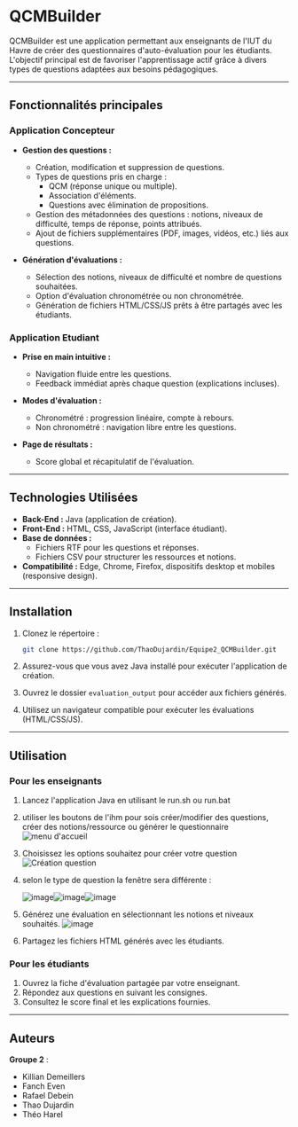# QCMBuilder

QCMBuilder est une application permettant aux enseignants de l'IUT du Havre de créer des questionnaires d'auto-évaluation pour les étudiants. L'objectif principal est de favoriser l'apprentissage actif grâce à divers types de questions adaptées aux besoins pédagogiques.

---

## Fonctionnalités principales

### Application Concepteur

- **Gestion des questions :**
  - Création, modification et suppression de questions.
  - Types de questions pris en charge :
    - QCM (réponse unique ou multiple).
    - Association d'éléments.
    - Questions avec élimination de propositions.
  - Gestion des métadonnées des questions : notions, niveaux de difficulté, temps de réponse, points attribués.
  - Ajout de fichiers supplémentaires (PDF, images, vidéos, etc.) liés aux questions.

- **Génération d'évaluations :**
  - Sélection des notions, niveaux de difficulté et nombre de questions souhaitées.
  - Option d'évaluation chronométrée ou non chronométrée.
  - Génération de fichiers HTML/CSS/JS prêts à être partagés avec les étudiants.

### Application Etudiant

- **Prise en main intuitive :**
  - Navigation fluide entre les questions.
  - Feedback immédiat après chaque question (explications incluses).

- **Modes d'évaluation :**
  - Chronométré : progression linéaire, compte à rebours.
  - Non chronométré : navigation libre entre les questions.

- **Page de résultats :**
  - Score global et récapitulatif de l'évaluation.

---

## Technologies Utilisées

- **Back-End :** Java (application de création).
- **Front-End :** HTML, CSS, JavaScript (interface étudiant).
- **Base de données :**
  - Fichiers RTF pour les questions et réponses.
  - Fichiers CSV pour structurer les ressources et notions.
- **Compatibilité :** Edge, Chrome, Firefox, dispositifs desktop et mobiles (responsive design).

---

## Installation

1. Clonez le répertoire :
   ```bash
   git clone https://github.com/ThaoDujardin/Equipe2_QCMBuilder.git
   ```

2. Assurez-vous que vous avez Java installé pour exécuter l'application de création.

3. Ouvrez le dossier `evaluation_output` pour accéder aux fichiers générés.

4. Utilisez un navigateur compatible pour exécuter les évaluations (HTML/CSS/JS).

---

## Utilisation

### Pour les enseignants

1. Lancez l'application Java en utilisant le run.sh ou run.bat
2. utiliser les boutons de l'ihm pour sois créer/modifier des questions, créer des notions/ressource ou générer le questionnaire
   ![menu d'accueil](https://github.com/user-attachments/assets/501c2bdb-43dc-4cbc-9193-d46f1ab6b815)
3. Choisissez les options souhaitez pour créer votre question
   ![Création question](https://github.com/user-attachments/assets/947fb6e1-e06b-449a-b986-8cc711f9021b)
4. selon le type de question la fenêtre sera différente :

   ![image](https://github.com/user-attachments/assets/198fe3f7-1827-4eaa-bea1-412723851969)![image](https://github.com/user-attachments/assets/efcf7554-aa39-4749-98c6-8f2c5509c15e)![image](https://github.com/user-attachments/assets/10a6b41b-e683-46a1-8091-e66a9752a137)

6. Générez une évaluation en sélectionnant les notions et niveaux souhaités.
  ![image](https://github.com/user-attachments/assets/43bb378b-0232-4451-92e0-050180a32cab)
7. Partagez les fichiers HTML générés avec les étudiants.

### Pour les étudiants

1. Ouvrez la fiche d'évaluation partagée par votre enseignant.
2. Répondez aux questions en suivant les consignes.
3. Consultez le score final et les explications fournies.

---

## Auteurs

**Groupe 2** :

- Killian Demeillers
- Fanch Even
- Rafael Debein
- Thao Dujardin
- Théo Harel
